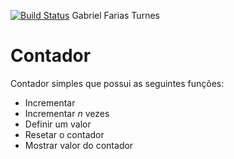 [![Build Status](https://travis-ci.org/gabrielturnes/aula08-contador.svg?branch=master)](https://travis-ci.org/gabrielturnes/aula08-contador) Gabriel Farias Turnes

# **Contador**
Contador simples que possui as seguintes funções:

 - Incrementar
 - Incrementar *n* vezes
 - Definir um valor
 - Resetar o contador
 - Mostrar valor do contador